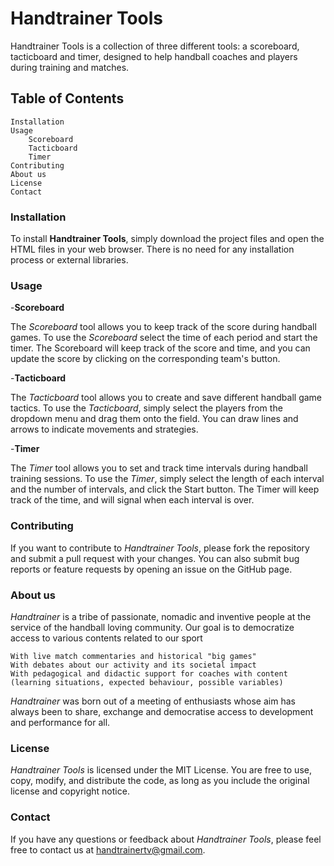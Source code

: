 # Handtrainer Tools

Handtrainer Tools is a collection of three different tools: a scoreboard, tacticboard and timer, designed to help handball coaches and players during training and matches.

## Table of Contents

    Installation
    Usage
        Scoreboard
        Tacticboard
        Timer
    Contributing
    About us
    License
    Contact

### Installation

To install **Handtrainer Tools**, simply download the project files and open the HTML files in your web browser. There is no need for any installation process or external libraries.

### Usage

-**Scoreboard**

The *Scoreboard* tool allows you to keep track of the score during handball games. To use the *Scoreboard* select the time of each period and start the timer. The Scoreboard will keep track of the score and time, and you can update the score by clicking on the corresponding team's button.

-**Tacticboard**

The *Tacticboard* tool allows you to create and save different handball game tactics. To use the *Tacticboard*, simply select the players from the dropdown menu and drag them onto the field. You can draw lines and arrows to indicate movements and strategies.

-**Timer**

The *Timer* tool allows you to set and track time intervals during handball training sessions. To use the *Timer*, simply select the length of each interval and the number of intervals, and click the Start button. The Timer will keep track of the time, and will signal when each interval is over.

### Contributing

If you want to contribute to *Handtrainer Tools*, please fork the repository and submit a pull request with your changes. You can also submit bug reports or feature requests by opening an issue on the GitHub page.

### About us

*Handtrainer* is a tribe of passionate, nomadic and inventive people at the service of the handball loving community.
Our goal is to democratize access to various contents related to our sport

    With live match commentaries and historical "big games"
    With debates about our activity and its societal impact
    With pedagogical and didactic support for coaches with content (learning situations, expected behaviour, possible variables)

*Handtrainer* was born out of a meeting of enthusiasts whose aim has always been to share, exchange and democratise access to development and performance for all.


### License

*Handtrainer Tools* is licensed under the MIT License. You are free to use, copy, modify, and distribute the code, as long as you include the original license and copyright notice.


### Contact

If you have any questions or feedback about *Handtrainer Tools*, please feel free to contact us at handtrainertv@gmail.com.
